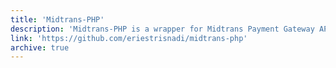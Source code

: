 ```yaml
---
title: 'Midtrans-PHP'
description: 'Midtrans-PHP is a wrapper for Midtrans Payment Gateway API for PHP 5.6+'
link: 'https://github.com/eriestrisnadi/midtrans-php'
archive: true
---
```

